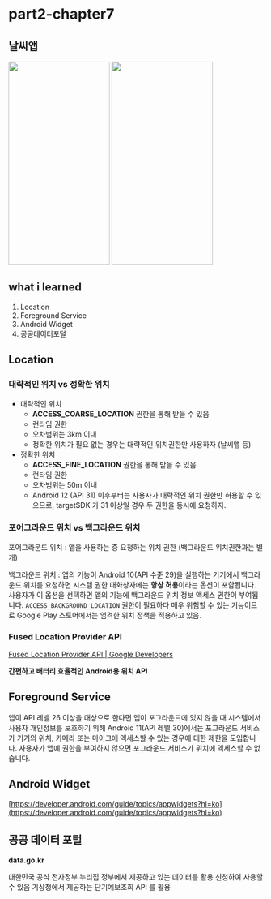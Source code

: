 # part2-chapter7

## 날씨앱

<img src="https://github.com/soommmin/part2-chapter7/assets/150005268/7c206d9d-264a-426f-a490-bd93d1ffae4b" width="200" height="400"/>
<img src="https://github.com/soommmin/part2-chapter7/assets/150005268/aa44c683-1a01-4013-8b2a-cd40fd37e6e2" width="200" height="400"/>

## what i learned
1. Location
2. Foreground Service
3. Android Widget
4. 공공데이터포털


## Location

### 대략적인 위치 vs 정확한 위치

- 대략적인 위치
    - **ACCESS_COARSE_LOCATION** 권한을 통해 받을 수 있음
    - 런타임 권한
    - 오차범위는 3km 이내
    - 정확한 위치가 필요 없는 경우는 대략적인 위치권한만 사용하자 (날씨앱 등)
- 정확한 위치
    - **ACCESS_FINE_LOCATION** 권한을 통해 받을 수 있음
    - 런타임 권한
    - 오차범위는 50m 이내
    - Android 12 (API 31) 이후부터는 사용자가 대략적인 위치 권한만 허용할 수 있으므로, targetSDK 가 31 이상일 경우 두 권한을 동시에 요청하자.

### 포어그라운드 위치 vs 백그라운드 위치

포어그라운드 위치 : 앱을 사용하는 중 요청하는 위치 권한 (백그라운드 위치권한과는 별개)

백그라운드 위치 : 앱의 기능이 Android 10(API 수준 29)을 실행하는 기기에서 백그라운드 위치를 요청하면 시스템 권한 대화상자에는 **항상 허용**이라는 옵션이 포함됩니다. 
사용자가 이 옵션을 선택하면 앱의 기능에 백그라운드 위치 정보 액세스 권한이 부여됩니다.
`ACCESS_BACKGROUND_LOCATION` 권한이 필요하다
매우 위험할 수 있는 기능이므로 Google Play 스토어에서는 엄격한 위치 정책을 적용하고 있음. 

### Fused Location Provider API

[Fused Location Provider API | Google Developers](https://developers.google.com/location-context/fused-location-provider?hl=ko)

**간편하고 배터리 효율적인 Android용 위치 API**

## Foreground Service

앱이 API 레벨 26 이상을 대상으로 한다면 앱이 포그라운드에 있지 않을 때 시스템에서 
사용자 개인정보를 보호하기 위해 Android 11(API 레벨 30)에서는 포그라운드 서비스가 기기의 위치, 카메라 또는 마이크에 액세스할 수 있는 경우에 대한 제한을 도입합니다.
사용자가 앱에 권한을 부여하지 않으면 포그라운드 서비스가 위치에 액세스할 수 없습니다.
    


## Android Widget

[https://developer.android.com/guide/topics/appwidgets?hl=ko](https://developer.android.com/guide/topics/appwidgets?hl=ko)

## 공공 데이터 포털

**data.go.kr**

대한민국 공식 전자정부 누리집
정부에서 제공하고 있는 데이터를 활용 신청하여 사용할 수 있음
기상청에서 제공하는 단기예보조회 API 를 활용
